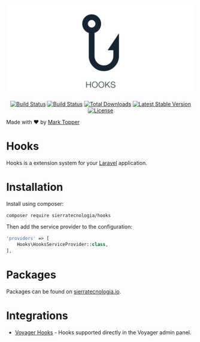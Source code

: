 ![Hooks](https://raw.githubusercontent.com/sierratecnologia/hooks/master/resources/logo.png)

<p align="center">
<a href="https://travis-ci.org/sierratecnologia/hooks"><img src="https://travis-ci.org/sierratecnologia/hooks.svg?branch=master" alt="Build Status"></a>
<a href="https://styleci.io/repos/76883435/shield?style=flat"><img src="https://styleci.io/repos/76883435/shield?style=flat" alt="Build Status"></a>
<a href="https://packagist.org/packages/sierratecnologia/hooks"><img src="https://poser.pugx.org/sierratecnologia/hooks/downloads.svg?format=flat" alt="Total Downloads"></a>
<a href="https://packagist.org/packages/sierratecnologia/hooks"><img src="https://poser.pugx.org/sierratecnologia/hooks/v/stable.svg?format=flat" alt="Latest Stable Version"></a>
<a href="https://packagist.org/packages/sierratecnologia/hooks"><img src="https://poser.pugx.org/sierratecnologia/hooks/license.svg?format=flat" alt="License"></a>
</p>

Made with ❤️ by [Mark Topper](https://marktopper.com)

# Hooks

Hooks is a extension system for your [Laravel](https://laravel.com) application.

# Installation

Install using composer:

```
composer require sierratecnologia/hooks
```

Then add the service provider to the configuration:
```php
'providers' => [
    Hooks\HooksServiceProvider::class,
],
```

# Packages

Packages can be found on [sierratecnologia.io](https://sierratecnologia.io).

# Integrations

- [Voyager Hooks](https://github.com/sierratecnologia/voyager-hooks) - Hooks supported directly in the Voyager admin panel.
